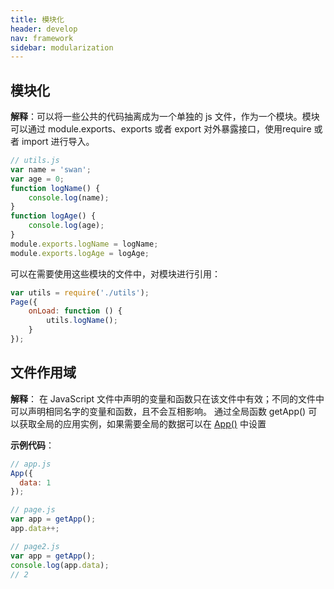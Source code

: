 ```yaml
---
title: 模块化
header: develop
nav: framework
sidebar: modularization
---
```


## 模块化

**解释**：可以将一些公共的代码抽离成为一个单独的 js 文件，作为一个模块。模块可以通过 module.exports、exports 或者 export 对外暴露接口，使用require 或者 import 进行导入。

```js
// utils.js
var name = 'swan';
var age = 0;
function logName() {
    console.log(name);
}
function logAge() {
    console.log(age);
}
module.exports.logName = logName;
module.exports.logAge = logAge;
```

可以在需要使用这些模块的文件中，对模块进行引用：

```js
var utils = require('./utils');
Page({
    onLoad: function () {
        utils.logName();
    }
});
```

## 文件作用域 

**解释**： 在 JavaScript 文件中声明的变量和函数只在该文件中有效；不同的文件中可以声明相同名字的变量和函数，且不会互相影响。
通过全局函数 getApp() 可以获取全局的应用实例，如果需要全局的数据可以在 [App()](https://smartprogram.baidu.com/docs/develop/framework/app_service_register/#App/) 中设置

**示例代码**：

```js
// app.js
App({
  data: 1
});
```

```js
// page.js
var app = getApp();
app.data++;
```

```js
// page2.js
var app = getApp();
console.log(app.data);
// 2
```